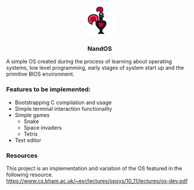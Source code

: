 <br />
<p align="center">
  <a href="https://github.com/OfficialScragg/NandOS">
    <img src="assets/NandOS.jpg" alt="Logo" width="80" height="80">
  </a>
  <h3 align="center">NandOS</h3>
</p>

A simple OS created during the process of learning about operating systems, low level programming, early stages of system start up and the primitive BIOS environment.

### Features to be implemented:
   - Bootstrapping C compilation and usage
   - Simple terminal interaction functionality
   - Simple games
      - Snake
      - Space invaders
      - Tetris
   - Text editor

### Resources
This project is an implementation and variation of the OS featured in the following resource. 
https://www.cs.bham.ac.uk/~exr/lectures/opsys/10_11/lectures/os-dev.pdf
